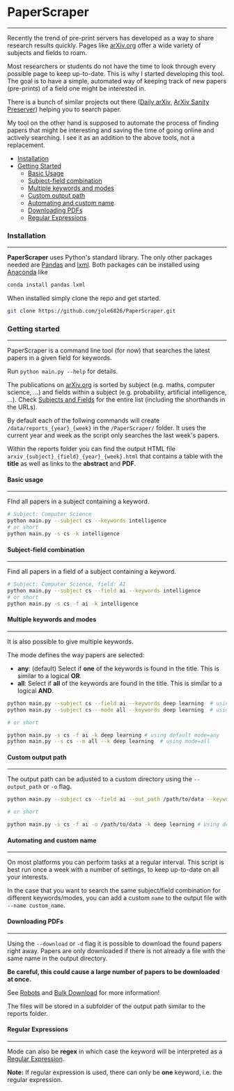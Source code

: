 # PaperScraper  

---


Recently the trend of pre-print servers has developed as a way to share research results quickly. Pages like [arXiv.org](https://arxiv.org) offer a wide variety of subjects and fields to roam. 

Most researchers or students do not have the time to look through every possible page to keep up-to-date. This is why I started developing this tool. The goal is to have a simple, automated way of keeping track of new papers (pre-prints) of a field one might be interested in.

There is a bunch of similar projects out there ([Daily arXiv](http://dailyarxiv.com/), [ArXiv Sanity Preserver](http://www.arxiv-sanity.com/)) helping you to search paper. 

My tool on the other hand is supposed to automate the process of finding papers that might be interesting and saving the time of going online and actively searching. I see it as an addition to the above tools, not a replacement. 

* [Installation](#install)
* [Getting Started](#getStarted)
  * [Basic Usage](#basic)
  * [Subject-field combination](#subjectField)
  * [Multiple keywords and modes](#keywords)
  * [Custom output path](#outputPath)
  * [Automating and custom name](#name)
  * [Downloading PDFs](#download)
  * [Regular Expressions](#regex)

<a id='install'></a>
### Installation 

---

**PaperScraper** uses Python's standard library. The only other packages needed are [Pandas](https://pandas.pydata.org/) and [lxml](https://lxml.de/). Both  packages can be installed using [Anaconda](https://www.anaconda.com/) like 

```bash
conda install pandas lxml
```

When installed simply clone the repo and get started. 

```bash
git clone https://github.com/jole6826/PaperScraper.git
```

<a id='getStarted'></a>
### Getting started

---

PaperScraper is a command line tool (for now) that searches the latest papers in a given field for keywords. 

Run `python main.py --help` for details.

The publications on [arXiv.org](https://arxiv.org) is sorted by subject (e.g. maths, computer science, ...) and fields within a subject (e.g. probability, artificial intelligence, ...). Check [Subjects and Fields](SubjectsAndFields.md) for the entire list (including the shorthands in the URLs).

By default each of the follwing commands will create `/data/reports_{year}_{week}` in the `/PaperScraper/` folder. It uses the current year and week as the script only searches the last week's papers.

Within the reports folder you can find the output HTML file `arxiv_{subject}_{field}_{year}_{week}.html` that contains a table with the **title** as well as links to the **abstract** and **PDF**.

<a id='basic'></a>
#### Basic usage

---

FInd all papers in a subject containing a keyword.

```bash
# Subject: Computer Science
python main.py --subject cs --keywords intelligence
# or short 
python main.py -s cs -k intelligence
```

<a id='subjectField'></a>
#### Subject-field combination

---

Find all papers in a field of a subject containing a keyword.


```bash
# Subject: Computer Science, field: AI
python main.py --subject cs --field ai --keywords intelligence 
# or short 
python main.py -s cs -f ai -k intelligence
```

<a id='keywords'></a>
#### Multiple keywords and modes

---

It is also possible to give multiple keywords. 

The mode defines the way papers are selected:
* **any**: (default) Select if **one** of the keywords is found in the title. This is similar to a logical **OR**.
* **all**: Select if **all** of the keywords are found in the title. This is similar to a logical **AND**.

```bash
python main.py --subject cs --field ai --keywords deep learning  # using default mode=any
python main.py --subject cs --mode all --keywords deep learning  # using mode=all

# or short 

python main.py -s cs -f ai -k deep learning # using default mode=any
python main.py --s cs --m all --k deep learning  # using mode=all

```

<a id='outputPath'></a>
#### Custom output path

--- 

The output path can be adjusted to a custom directory using the `--output_path` or `-o` flag.

```bash
python main.py --subject cs --field ai --out_path /path/to/data --keywords deep learning  # using default mode=any

# or short 

python main.py -s cs -f ai -o /path/to/data -k deep learning # using default mode=any
```
<a id='name'></a>
#### Automating and custom name

--- 

On most platforms you can perform tasks at a regular interval. This script is best run once a week with a number of settings, to keep up-to-date on all your interests. 

In the case that you want to search the same subject/field combination for different keywords/modes, you can add a custom `name` to the output file with `--name custom_name`.

<a id='download'></a>
#### Downloading PDFs

--- 

Using the `--download` or `-d` flag it is possible to download the found papers right away. 
Papers are only downloaded if there is not already a file with the same name in the output directory.

**Be careful, this could cause a large number of papers to be downloaded at once.**

See [Robots](https://arxiv.org/help/robots) and [Bulk Download](https://arxiv.org/help/bulk_data)
for more information! 

The files will be stored in a subfolder of the output path similar to the reports folder.

<a id='regex'></a>
#### Regular Expressions 

---

Mode can also be **regex** in which case the keyword will be interpreted as a [Regular Expression](https://docs.python.org/3/howto/regex.html).

**Note:** If regular expression is used, there can only be **one** keyword, i.e. the regular expression.


